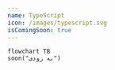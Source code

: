 ```yaml
---
name: TypeScript
icon: /images/typescript.svg
isComingSoon: true
---
```


```mermaid
flowchart TB
soon("به زودی")
```

